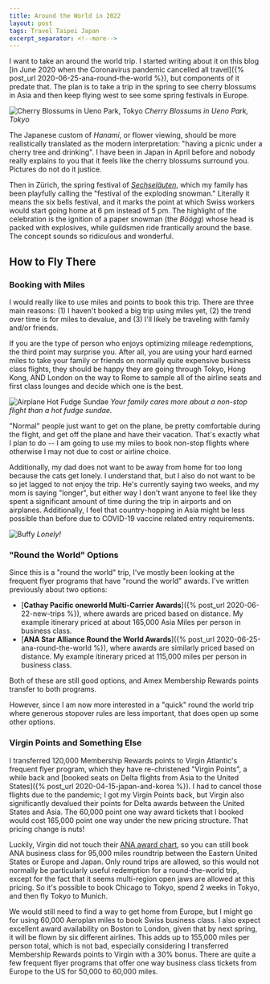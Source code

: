 ```yaml
---
title: Around the World in 2022
layout: post
tags: Travel Taipei Japan
excerpt_separator: <!--more-->
---
```


I want to take an around the world trip. I started writing about it on this blog
[in June 2020 when the Coronavirus pandemic cancelled all travel]({% post_url 2020-06-25-ana-round-the-world %}), but
components of it predate that. The plan is to take a trip in the spring to see cherry blossums in Asia and then keep
flying west to see some spring festivals in Europe.

<!--more-->

![Cherry Blossums in Ueno Park, Tokyo]({{site.baseurl}}/assets/cherry-blossums.jpg)
_Cherry Blossums in Ueno Park, Tokyo_

The Japanese custom of _Hanami_, or flower viewing, should be more realistically translated as the modern
interpretation: "having a picnic under a cherry tree and drinking". I have been in Japan in April before and nobody
really explains to you that it feels like the cherry blossums surround you. Pictures do not do it justice.

Then in Z&uuml;rich, the spring festival of
[_Sechsel&auml;uten_](https://www.zuerich.com/en/visit/sechselaeuten), which my family has been playfully calling the
"festival of the exploding snowman." Literally it means the six bells festival, and it marks the point at which Swiss
workers would start going home at 6 pm instead of 5 pm. The highlight of the celebration is the ignition of a paper
snowman (the _B&ouml;&ouml;gg_) whose head is packed with explosives, while guildsmen ride frantically around the base.
The concept sounds so ridiculous and wonderful.

## How to Fly There

### Booking with Miles

I would really like to use miles and points to book this trip. There are three main reasons: (1) I haven't booked a big
trip using miles yet, (2) the trend over time is for miles to devalue, and (3) I'll likely be traveling with family
and/or friends.

If you are the type of person who enjoys optimizing mileage redemptions, the third point may surprise you. After all,
you are using your hard earned miles to take your family or friends on normally quite expensive business class flights,
they should be happy they are going through Tokyo, Hong Kong, AND London on the way to Rome to sample all of
the airline seats and first class lounges and decide which one is the best.

![Airplane Hot Fudge Sundae]({{site.baseurl}}/assets/aa_hot_fudge_sundae.jpg)
_Your family cares more about a non-stop flight than a hot fudge sundae._

"Normal" people just want to get on the plane, be pretty comfortable during the flight, and get off the plane and have
their vacation. That's exactly what I plan to do -- I am going to use my miles to book non-stop flights where otherwise
I may not due to cost or airline choice.

Additionally, my dad does not want to be away from home for too long because the cats get lonely. I understand that, but
I also do not want to be so jet lagged to not enjoy the trip. He's currently saying two weeks, and my mom is saying
"longer", but either way I don't want anyone to feel like they spent a significant amount of time during the trip in
airports and on airplanes. Additionally, I feel that country-hopping in Asia might be less possible than before due to
COVID-19 vaccine related entry requirements.

![Buffy]({{site.baseurl}}/assets/Buffy.jpg)
_Lonely!_

### "Round the World" Options

Since this is a "round the world" trip, I've mostly been looking at the frequent flyer programs that have "round the
world" awards. I've written previously about two options:

- [**Cathay Pacific oneworld Multi-Carrier Awards**]({% post_url 2020-06-22-new-trips %}), where awards are priced based
  on distance. My example itinerary priced at about 165,000 Asia Miles per person in business class.
- [**ANA Star Alliance Round the World Awards**]({% post_url 2020-06-25-ana-round-the-world %}), where awards are
  similarly priced based on distance. My example itinerary priced at 115,000 miles per person in business class.

Both of these are still good options, and Amex Membership Rewards points transfer to both programs.

However, since I am now more interested in a "quick" round the world trip where generous stopover rules are less
important, that does open up some other options.

### Virgin Points and Something Else

I transferred 120,000 Membership Rewards points to Virgin Atlantic's frequent flyer program, which they have
re-christened "Virgin Points", a while back and [booked seats on Delta flights from Asia to the United
States]({% post_url 2020-04-15-japan-and-korea %}). I had to cancel those flights due to the pandemic; I got my Virgin
Points back, but Virgin also significantly devalued their points for Delta awards between the United States and Asia.
The 60,000 point one way award tickets that I booked would cost 165,000 point one way under the new pricing structure.
That pricing change is nuts!

Luckily, Virgin did not touch their [ANA award chart](https://www.virginatlantic.com/us/en/flying-club/partners/airlines/all-nippon-airways.html),
so you can still book ANA business class for 95,000 miles roundtrip between the Eastern United States or Europe and
Japan. Only round trips are allowed, so this would not normally be particularly useful redemption for a round-the-world
trip, except for the fact that it seems multi-region open jaws are allowed at this pricing. So it's possible to book
Chicago to Tokyo, spend 2 weeks in Tokyo, and then fly Tokyo to Munich.

We would still need to find a way to get home from Europe, but I might go for using 60,000 Aeroplan miles to book Swiss
business class. I also expect excellent award availability on Boston to London, given that by next spring, it will be
flown by six different airlines. This adds up to 155,000 miles per person total, which is not bad, especially
considering I transferred Membership Rewards points to Virgin with a 30% bonus. There are quite a few frequent flyer
programs that offer one way business class tickets from Europe to the US for 50,000 to 60,000 miles.
